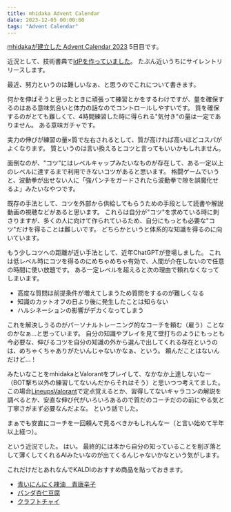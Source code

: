 ```yaml
---
title: mhidaka Advent Calendar
date: 2023-12-05 00:00:00
tags: "Advent Calendar"
---
```


[mhidakaが建立した Advent Calendar 2023](https://adventar.org/calendars/9540) 5日目です。

近況として、技術書典で[IdPを作っていました](https://techbookfest.org/product/rtmA14ghZM1j1SxutgcJVK)。
たぶん近いうちにサイレントリリースします。

最近、努力というのは難しいなぁ、と思うのでこれについて書きます。

何かを伸ばそうと思ったときに頑張って練習とかをするわけですが、量を確保するのはある意味気合いと体力の話なのでコントロールしやすいです。
質を確保するのがとても難しくて、4時間練習した時に得られる"気付き"の量は一定でありません。
ある意味ガチャです。

実力の伸びが練習の量×質で左右されるとして、質が高ければ高いほどコスパがよくなります。
質というのは言い換えるとコツと言ってもいいかもしれません。

面倒なのが、"コツ"にはレベルキャップみたいなものが存在して、ある一定以上のレベルに達するまで利用できないコツがあると思います。
格闘ゲームでいうと、波動拳が出せない人に「強パンチをガードされたら波動拳で隙を誤魔化せるよ」みたいなやつです。

既存の手法として、コツを外部から供給してもらうための手段として読書や解説動画の視聴などがあると思います。
これらは自分が"コツ"を求めている時に刺さりますが、多くの人に向けて作られているため、自分にもっとも必要な"コツ"だけを得ることは難しいです。
どちらかというと体系的な知識を得るのに向いています。

もう少しコツへの距離が近い手法として、近年ChatGPTが登場しました。
これは低レベル時にコツを得るのにめちゃめちゃ有効で、人間が介在しないので任意の時間に使い放題です。
ある一定レベルを超えると次の理由で頼れなくなってしまいます。

* 高度な質問は前提条件が増えてしまうため質問をするのが難しくなる
* 知識のカットオフの日より後に発生したことは知らない
* ハルシネーションの影響がデカくなってしまう

これを解決しうるのがパーソナルトレーニング的なコーチを頼む（雇う）ことなのかなぁ…と思っています。
自分の知識やプレイを見て壁打ちのようにもっとも今必要な、伸びるコツを自分の知識の外から選んで出してくれる存在というのは、めちゃくちゃありがたいんじゃないかなぁ、という。
頼んだことはないんだけど…！

みたいなことをmhidakaとValorantをプレイして、なかなか上達しないなー（BOT撃ち以外の練習してないんだからそれはそう）と思いつつ考えてました。
この場合[LineupsValorant](https://lineupsvalorant.com/)で定点覚えるとか、習得してないキャラコンの解説を調べるとか、安直な伸び代がいろいろあるので質だのコーチだのの前にやる気と丁寧さがまず必要なんだよな。
という話でした。

まぁでも安直にコーチを一回頼んで見るべきかもしれんなー（と言い始めて半年以上経つ）。

という近況でした。
はい。
最終的には本から自分の知っていることを削ぎ落として薄くしてくれるAIみたいなのが出てくるんじゃないかなという気がします。

これだけだとあれなんでKALDIのおすすめ商品を貼っておきます。

* [青いにんにく辣油　青唐辛子](https://www.kaldi.co.jp/ec/pro/disp/1/4515996937644)
* [パンダ杏仁豆腐](https://www.kaldi.co.jp/ec/pro/disp/1/4515996092190)
* [クラフトチャイ](https://www.kaldi.co.jp/ec/pro/disp/1/4515996941580)

